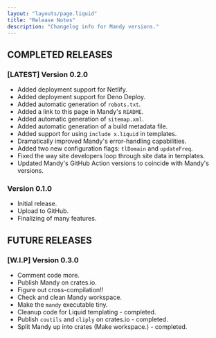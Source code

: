 ```yaml
---
layout: "layouts/page.liquid"
title: "Release Notes"
description: "Changelog info for Mandy versions."
---
```


## COMPLETED RELEASES

### [LATEST] Version 0.2.0

- Added deployment support for Netlify.
- Added deployment support for Deno Deploy.
- Added automatic generation of `robots.txt`.
- Added a link to this page in Mandy's `README`.
- Added automatic generation of `sitemap.xml`.
- Added automatic generation of a build metadata file.
- Added support for using `include x.liquid` in templates.
- Dramatically improved Mandy's error-handling capabilities.
- Added two new configuration flags: `tlDomain` and `updateFreq`.
- Fixed the way site developers loop through site data in templates.
- Updated Mandy's GitHub Action versions to coincide with Mandy's versions.

### Version 0.1.0

- Initial release.
- Upload to GitHub.
- Finalizing of many features.

## FUTURE RELEASES

### [W.I.P] Version 0.3.0

- Comment code more.
- Publish Mandy on crates.io.
- Figure out cross-compilation!!
- Check and clean Mandy workspace.
- Make the `mandy` executable tiny.
- Cleanup code for Liquid templating - completed.
- Publish `coutils` and `cliply` on crates.io - completed.
- Split Mandy up into crates (Make workspace.) - completed.
